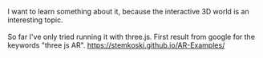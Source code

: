 I want to learn something about it, because the interactive 3D world is an interesting topic. <br /><br />
So far I've only tried running it with three.js. First result from google for the keywords "three js AR". https://stemkoski.github.io/AR-Examples/
